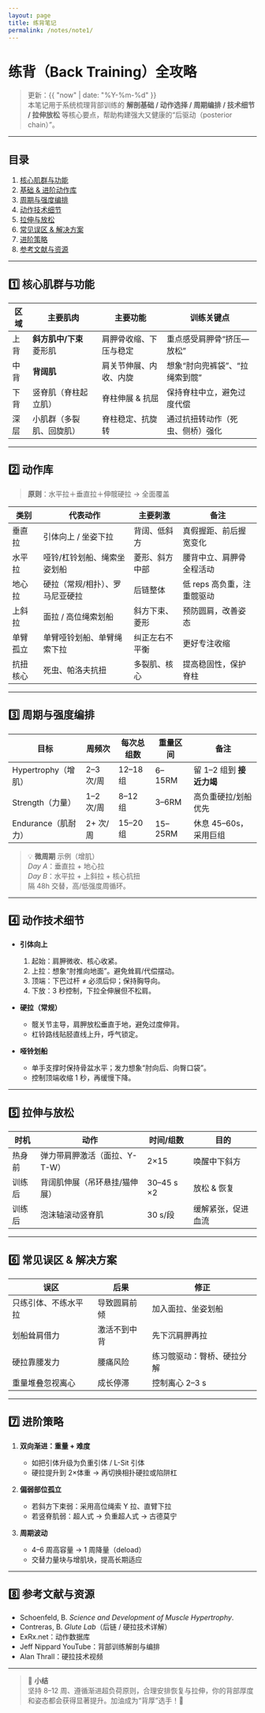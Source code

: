 ```yaml
---
layout: page
title: 练背笔记
permalink: /notes/note1/
---
```


# 练背（Back Training）全攻略

> 更新：{{ "now" | date: "%Y-%m-%d" }}  
> 本笔记用于系统梳理背部训练的 **解剖基础 / 动作选择 / 周期编排 / 技术细节 / 拉伸放松** 等核心要点，帮助构建强大又健康的“后驱动（posterior chain）”。

---

## 目录
1. [核心肌群与功能](#核心肌群与功能)
2. [基础 & 进阶动作库](#动作库)
3. [周期与强度编排](#周期与强度编排)
4. [动作技术细节](#动作技术细节)
5. [拉伸与放松](#拉伸与放松)
6. [常见误区 & 解决方案](#误区)
7. [进阶策略](#进阶策略)
8. [参考文献与资源](#参考)

---

<a name="核心肌群与功能"></a>
## 1️⃣ 核心肌群与功能

| 区域 | 主要肌肉 | 主要功能 | 训练关键点 |
|------|----------|----------|------------|
| 上背 | **斜方肌中/下束**<br>菱形肌 | 肩胛骨收缩、下压与稳定 | 重点感受肩胛骨“挤压—放松” |
| 中背 | **背阔肌** | 肩关节伸展、内收、内旋 | 想象“肘向兜裤袋”、“拉绳索到髋” |
| 下背 | 竖脊肌（脊柱起立肌） | 脊柱伸展 & 抗屈 | 保持脊柱中立，避免过度代偿 |
| 深层 | 小肌群（多裂肌、回旋肌） | 脊柱稳定、抗旋转 | 通过抗扭转动作（死虫、侧桥）强化 |

---

<a name="动作库"></a>
## 2️⃣ 动作库

> **原则**：水平拉＋垂直拉＋伸髋硬拉 -> 全面覆盖

| 类别 | 代表动作 | 主要刺激 | 备注 |
|------|----------|----------|------|
| 垂直拉 | 引体向上 / 坐姿下拉 | 背阔、低斜方 | 真假握距、前后握宽变化 |
| 水平拉 | 哑铃/杠铃划船、绳索坐姿划船 | 菱形、斜方中部 | 腰背中立、肩胛骨全程活动 |
| 地心拉 | 硬拉（常规/相扑）、罗马尼亚硬拉 | 后链整体 | 低 reps 高负重，注重髋驱动 |
| 上斜拉 | 面拉 / 高位绳索划船 | 斜方下束、菱形 | 预防圆肩，改善姿态 |
| 单臂孤立 | 单臂哑铃划船、单臂绳索下拉 | 纠正左右不平衡 | 更好专注收缩 |
| 抗扭核心 | 死虫、帕洛夫抗扭 | 多裂肌、核心 | 提高稳固性，保护脊柱 |

---

<a name="周期与强度编排"></a>
## 3️⃣ 周期与强度编排

| 目标 | 周频次 | 每次总组数 | 重量区间 | 备注 |
|------|--------|-----------|----------|------|
| Hypertrophy（增肌） | 2–3 次/周 | 12–18 组 | 6–15RM | 留 1–2 组到 **接近力竭** |
| Strength（力量） | 1–2 次/周 | 8–12 组 | 3–6RM | 高负重硬拉/划船优先 |
| Endurance（肌耐力） | 2+ 次/周 | 15–20 组 | 15–25RM | 休息 45–60s，采用巨组 |

> 💡 **微周期** 示例（增肌）  
> *Day A*：垂直拉 + 地心拉  
> *Day B*：水平拉 + 上斜拉 + 核心抗扭  
> 隔 48h 交替，高/低强度周循环。

---

<a name="动作技术细节"></a>
## 4️⃣ 动作技术细节

- **引体向上**  
  1. 起始：肩胛微收、核心收紧。  
  2. 上拉：想象“肘推向地面”。避免耸肩/代偿摆动。  
  3. 顶端：下巴过杆 ≠ 必须后仰；保持胸导向。  
  4. 下放：3 秒控制，下拉全伸展但不松肩。

- **硬拉（常规）**  
  - 髋关节主导，肩胛放松垂直于地，避免过度伸背。  
  - 杠铃路线贴胫直线上升，呼气锁定。  

- **哑铃划船**  
  - 单手支撑时保持骨盆水平；发力想象“肘向后、向臀口袋”。  
  - 控制顶端收缩 1 秒，再缓慢下降。

---

<a name="拉伸与放松"></a>
## 5️⃣ 拉伸与放松

| 时机 | 动作 | 时间/组数 | 目的 |
|------|------|-----------|------|
| 热身前 | 弹力带肩胛激活（面拉、Y-T-W） | 2×15 | 唤醒中下斜方 |
| 训练后 | 背阔肌伸展（吊环悬挂/猫伸展） | 30–45 s ×2 | 放松 & 恢复 |
| 训练后 | 泡沫轴滚动竖脊肌 | 30 s/段 | 缓解紧张，促进血流 |

---

<a name="误区"></a>
## 6️⃣ 常见误区 & 解决方案

| 误区 | 后果 | 修正 |
|------|------|------|
| 只练引体、不练水平拉 | 导致圆肩前倾 | 加入面拉、坐姿划船 |
| 划船耸肩借力 | 激活不到中背 | 先下沉肩胛再拉 |
| 硬拉靠腰发力 | 腰痛风险 | 练习髋驱动：臀桥、硬拉分解 |
| 重量堆叠忽视离心 | 成长停滞 | 控制离心 2–3 s |

---

<a name="进阶策略"></a>
## 7️⃣ 进阶策略

1. **双向渐进：重量 + 难度**  
   - 如把引体升级为负重引体 / L-Sit 引体  
   - 硬拉提升到 2×体重 → 再切换相扑硬拉或陷阱杠

2. **偏弱部位孤立**  
   - 若斜方下束弱：采用高位绳索 Y 拉、直臂下拉  
   - 若竖脊肌弱：超人式 → 负重超人式 → 古德莫宁

3. **周期波动**  
   - 4–6 周高容量 → 1 周降量（deload）  
   - 交替力量块与增肌块，提高长期适应

---

<a name="参考"></a>
## 8️⃣ 参考文献与资源

- Schoenfeld, B. *Science and Development of Muscle Hypertrophy*.  
- Contreras, B. *Glute Lab*（后链 / 硬拉技术详解）  
- ExRx.net：动作数据库  
- Jeff Nippard YouTube：背部训练解剖与编排  
- Alan Thrall：硬拉技术视频

---

> 📌 **小结**  
> 坚持 8–12 周、遵循渐进超负荷原则，合理安排恢复与拉伸，你的背部厚度和姿态都会获得显著提升。加油成为“背厚”选手！💪
